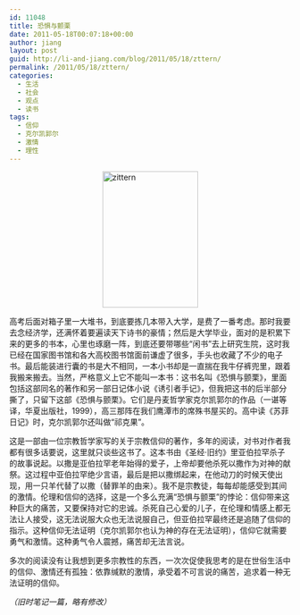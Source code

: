 ```yaml
---
id: 11048
title: 恐惧与颤栗
date: 2011-05-18T00:07:18+00:00
author: jiang
layout: post
guid: http://li-and-jiang.com/blog/2011/05/18/zttern/
permalink: /2011/05/18/zttern/
categories:
  - 生活
  - 社会
  - 观点
  - 读书
tags:
  - 信仰
  - 克尔凯郭尔
  - 激情
  - 理性
---
```

[<img style="border-right-width: 0px; display: block; float: none; border-top-width: 0px; border-bottom-width: 0px; margin-left: auto; border-left-width: 0px; margin-right: auto" title="zittern" border="0" alt="zittern" src="http://li-and-jiang.com/blog/wp-content/uploads/2011/05/zittern-thumb.jpg" width="171" height="244" />](http://li-and-jiang.com/blog/wp-content/uploads/2011/05/zittern.jpg) 

高考后面对箱子里一大堆书，到底要拣几本带入大学，是费了一番考虑。那时我要去念经济学，还满怀着要遍读天下诗书的豪情；然后是大学毕业，面对的是积累下来的更多的书本，心里也琢磨一阵，到底还要带哪些“闲书”去上研究生院，这时我已经在国家图书馆和各大高校图书馆面前谦虚了很多，手头也收藏了不少的电子书。最后能装进行囊的书是大不相同，一本小书却是一直揣在我牛仔裤兜里，跟着我搬来搬去。当然，严格意义上它不能叫一本书：这书名叫《恐惧与颤栗》，里面包括这部同名的著作和另一部日记体小说《诱引者手记》，但我把这书的后半部分撕了，只留下这部《恐惧与颤栗》。它们是丹麦哲学家克尔凯郭尔的作品（一谌等译，华夏出版社，1999），高三那阵在我们鹰潭市的席殊书屋买的。高中读《苏菲日记》时，克尔凯郭尔还叫做“祁克果”。 

这是一部由一位宗教哲学家写的关于宗教信仰的著作，多年的阅读，对书对作者我都有很多话要说，这里就只谈些这书了。这本书由《圣经·旧约》里亚伯拉罕杀子的故事说起。以撒是亚伯拉罕老年始得的爱子，上帝却要他杀死以撒作为对神的献祭。这过程中亚伯拉罕绝少言语，最后是把以撒绑起来，在他动刀的时候天使出现，用一只羊代替了以撒（替罪羊的由来）。我不是宗教徒，每每却能感受到其间的激情。伦理和信仰的选择，这是一个多么充满“恐惧与颤栗”的悖论：信仰带来这种巨大的痛苦，又要保持对它的忠诚。杀死自己心爱的儿子，在伦理和情感上都无法让人接受，这无法说服大众也无法说服自己，但亚伯拉罕最终还是追随了信仰的指示。这种信仰无法证明（克尔凯郭尔也认为神的存在无法证明），信仰它就需要勇气和激情。这种勇气令人震撼，痛苦却无法言说。 

多次的阅读没有让我想到更多宗教性的东西，一次次促使我思考的是在世俗生活中的信仰、激情还有孤独：依靠缄默的激情，承受着不可言说的痛苦，追求着一种无法证明的信仰。

_（旧时笔记一篇，略有修改）_